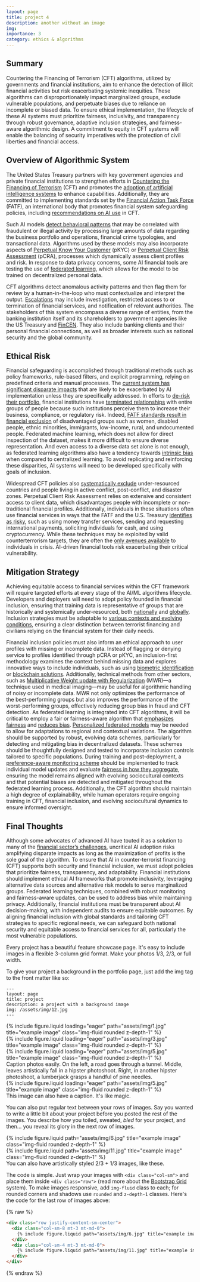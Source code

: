 ```yaml
---
layout: page
title: project 4
description: another without an image
img:
importance: 3
category: ethics & algorithms
---
```


## Summary
Countering the Financing of Terrorism (CFT) algorithms, utilized by governments and financial institutions, aim to enhance the detection of illicit financial activities but risk exacerbating systemic inequities. These algorithms can disproportionately impact marginalized groups, exclude vulnerable populations, and perpetuate biases due to reliance on incomplete or biased data. To ensure ethical implementation, the lifecycle of these AI systems must prioritize fairness, inclusivity, and transparency through robust governance, adaptive inclusion strategies, and fairness-aware algorithmic design. A commitment to equity in CFT systems will enable the balancing of security imperatives with the protection of civil liberties and financial access.

## Overview of Algorithmic System 
The United States Treasury partners with key government agencies and private financial institutions to strengthen efforts in [Countering the Financing of Terrorism](https://home.treasury.gov/about/offices/terrorism-and-financial-intelligence/office-of-terrorist-financing-and-financial-crimes) (CFT) and promotes the [adoption of artificial intelligence systems](https://home.treasury.gov/system/files/136/Artificial-Intelligence-in-Financial-Services.pdf) to enhance capabilities. Additionally, they are committed to implementing standards set by the [Financial Action Task Force](https://home.treasury.gov/policy-issues/terrorism-and-illicit-finance/financial-action-task-force) (FATF), an international body that promotes financial system safeguarding policies, including [recommendations on AI use](https://www.fatf-gafi.org/en/publications/Digitaltransformation/Digital-transformation.html) in CFT. 
 
Such AI models [detect behavioral patterns](https://www2.deloitte.com/content/dam/Deloitte/jp/Documents/financial-services/bk/en-the-case-for-artificial-intelligence-in-combating-money-laundering-and-terrorist-financing.pdf) that may be correlated with fraudulent or illegal activity by processing large amounts of data regarding the business portfolio and operations, financial crime typologies, and transactional data. Algorithms used by these models may also incorporate aspects of [Perpetual Know Your Customer](https://www.acams.org/en/best-practice-guide-the-path-to-perpetual-kyc#benefits-783e4ff5) (pKYC) or [Perpetual Client Risk Assessment](https://fintech.global/2024/09/23/how-fincens-new-aml-cft-proposal-leverages-ai-for-better-compliance/) (pCRA), processes which dynamically assess client profiles and risk. In response to data privacy concerns, some AI financial tools are testing the use of [federated learning](https://developer.nvidia.com/blog/using-federated-learning-to-bridge-data-silos-in-financial-services/), which allows for the model to be trained on decentralized personal data. 

CFT algorithms detect anomalous activity patterns and then flag them for review by a human-in-the-loop who must contextualize and interpret the output. [Escalations](https://www2.deloitte.com/content/dam/Deloitte/jp/Documents/financial-services/bk/en-the-case-for-artificial-intelligence-in-combating-money-laundering-and-terrorist-financing.pdf) may include investigation, restricted access to or termination of financial services, and notification of relevant authorities. 
The stakeholders of this system encompass a diverse range of entities, from the banking institution itself and its shareholders to government agencies like the US Treasury and [FinCEN](https://www.federalregister.gov/documents/2024/07/03/2024-14414/anti-money-laundering-and-countering-the-financing-of-terrorism-programs). They also include banking clients and their personal financial connections, as well as broader interests such as national security and the global community.

## Ethical Risk
Financial safeguarding is accomplished through traditional methods such as policy frameworks, rule-based filters, and explicit programming, relying on predefined criteria and manual processes. The [current system has significant disparate impacts](https://charityandsecurity.org/system/files/Center%20for%20Global%20Devel%20Unintended%20Consequences%20Nov%202015.pdf) that are likely to be exacerbated by AI implementation unless they are specifically addressed. In efforts to [de-risk their portfolio](https://globalcenter.org/resource/understanding-bank-de-risking-and-its-effects-on-financial-inclusion/), financial institutions have [terminated relationships](https://www.nytimes.com/2023/04/08/your-money/bank-account-suspicious-activity.html) with entire groups of people because such institutions perceive them to increase their business, compliance, or regulatory risk. Indeed, [FATF standards result in financial exclusion](https://www.sciencedirect.com/science/article/pii/S2949791423000404) of disadvantaged groups such as women, disabled people, ethnic minorities, immigrants, low-income, rural, and undocumented people. Federated machine learning, which does not allow for direct inspection of the dataset, makes it more difficult to ensure diverse representation. And even access to a diverse data set alone is not enough, as federated learning algorithms also have a tendency towards [intrinsic bias](https://openreview.net/forum?id=V7CYzdruWdm) when compared to centralized learning. To avoid replicating and reinforcing these disparities, AI systems will need to be developed specifically with goals of inclusion. 

Widespread CFT policies also [systematically exclude](https://international-review.icrc.org/articles/whose-risk-bank-de-risking-and-politics-of-interpretation-and-vulnerability-in-the-mena-916) under-resourced countries and people living in active conflict, post-conflict, and disaster zones. Perpetual Client Risk Assessment relies on extensive and consistent access to client data, which disadvantages people with incomplete or non-traditional financial profiles. Additionally, individuals in these situations often use financial services in ways that the FATF and the U.S. Treasury [identifies as risky](https://home.treasury.gov/news/press-releases/jy2080), such as using money transfer services, sending and requesting international payments, soliciting individuals for cash, and using cryptocurrency. While these techniques may be exploited by valid counterterrorism targets, they are often the [only avenues available](https://charityandsecurity.org/system/files/Center%20for%20Global%20Devel%20Unintended%20Consequences%20Nov%202015.pdf) to individuals in crisis. AI-driven financial tools risk exacerbating their critical vulnerability.  

## Mitigation Strategy
Achieving equitable access to financial services within the CFT framework will require targeted efforts at every stage of the AI/ML algorithms lifecycle. Developers and deployers will need to adopt policy founded in financial inclusion, ensuring that training data is representative of groups that are historically and systemically under-resourced, both [nationally](https://home.treasury.gov/news/press-releases/jy2692) and [globally](https://www.fatf-gafi.org/en/topics/financial-inclusion.html). Inclusion strategies must be adaptable to [various contexts and evolving conditions](https://documents1.worldbank.org/curated/en/780821468333561612/pdf/909540BRI0Box300Inclusion0Sept02014.pdf), ensuring a clear distinction between terrorist financing and civilians relying on the financial system for their daily needs. 

Financial inclusion policies must also inform an ethical approach to user profiles with missing or incomplete data. Instead of flagging or denying service to profiles identified through pCRA or pKYC, an inclusion-first methodology examines the context behind missing data and explores innovative ways to include individuals, such as using [biometric identification](https://www.biometricupdate.com/202412/india-transforming-public-finance-with-digital-identity-and-biometrics) or [blockchain solutions](https://mintblue.com/blockchain-for-financial-inclusion/). Additionally, technical methods from other sectors, such as [Multiplicative Weight update with Regularization](https://arxiv.org/html/2309.07085v2) (MWR)—a technique used in medical imaging—may be useful for algorithmic handling of noisy or incomplete data. MWR not only optimizes the performance of the best-performing groups but also improves the performance of the worst-performing groups, effectively reducing group bias in fraud and CFT detection.
As federated learning is integrated into CFT algorithms, it will be critical to employ a fair or fairness-aware algorithm that [emphasizes fairness](https://www.mdpi.com/2079-9292/13/23/4664#) and [reduces bias](https://dl.acm.org/doi/10.1145/3631455). [Personalized federated models](https://www.sciencedirect.com/science/article/abs/pii/S0957417423033766) may be needed to allow for adaptations to regional and contextual variations. The algorithm should be supported by robust, evolving data schemes, particularly for detecting and mitigating bias in decentralized datasets. These schemes should be thoughtfully designed and tested to incorporate inclusion controls tailored to specific populations. During training and post-deployment, a [preference-aware monitoring scheme](https://arxiv.org/pdf/2404.08973) should be implemented to track individual model updates and evaluate [fairness in how they aggregate](https://arxiv.org/pdf/2405.16585), ensuring the model remains aligned with evolving sociocultural contexts and that potential biases are detected and mitigated throughout the federated learning process. Additionally, the CFT algorithm should maintain a high degree of explainability, while human operators require ongoing training in CFT, financial inclusion, and evolving sociocultural dynamics to ensure informed oversight.

## Final Thoughts
Although some advocates of advanced AI have touted it as a solution to many of the [financial sector’s challenges](https://internationalbanker.com/finance/is-ai-the-cornerstone-for-financial-inclusion/), uncritical AI adoption risks amplifying disparate impacts as long as the maximization of profits is the sole goal of the algorithm. To ensure that AI in counter-terrorist financing (CFT) supports both security and financial inclusion, we must adopt policies that prioritize fairness, transparency, and adaptability. Financial institutions should implement ethical AI frameworks that promote inclusivity, leveraging alternative data sources and alternative risk models to serve marginalized groups. Federated learning techniques, combined with robust monitoring and fairness-aware updates, can be used to address bias while maintaining privacy. Additionally, financial institutions must be transparent about AI decision-making, with independent audits to ensure equitable outcomes. By aligning financial inclusion with global standards and tailoring CFT strategies to specific regional needs, we can safeguard both national security and equitable access to financial services for all, particularly the most vulnerable populations.

Every project has a beautiful feature showcase page.
It's easy to include images in a flexible 3-column grid format.
Make your photos 1/3, 2/3, or full width.

To give your project a background in the portfolio page, just add the img tag to the front matter like so:

    ---
    layout: page
    title: project
    description: a project with a background image
    img: /assets/img/12.jpg
    ---

<div class="row">
    <div class="col-sm mt-3 mt-md-0">
        {% include figure.liquid loading="eager" path="assets/img/1.jpg" title="example image" class="img-fluid rounded z-depth-1" %}
    </div>
    <div class="col-sm mt-3 mt-md-0">
        {% include figure.liquid loading="eager" path="assets/img/3.jpg" title="example image" class="img-fluid rounded z-depth-1" %}
    </div>
    <div class="col-sm mt-3 mt-md-0">
        {% include figure.liquid loading="eager" path="assets/img/5.jpg" title="example image" class="img-fluid rounded z-depth-1" %}
    </div>
</div>
<div class="caption">
    Caption photos easily. On the left, a road goes through a tunnel. Middle, leaves artistically fall in a hipster photoshoot. Right, in another hipster photoshoot, a lumberjack grasps a handful of pine needles.
</div>
<div class="row">
    <div class="col-sm mt-3 mt-md-0">
        {% include figure.liquid loading="eager" path="assets/img/5.jpg" title="example image" class="img-fluid rounded z-depth-1" %}
    </div>
</div>
<div class="caption">
    This image can also have a caption. It's like magic.
</div>

You can also put regular text between your rows of images.
Say you wanted to write a little bit about your project before you posted the rest of the images.
You describe how you toiled, sweated, _bled_ for your project, and then... you reveal its glory in the next row of images.

<div class="row justify-content-sm-center">
    <div class="col-sm-8 mt-3 mt-md-0">
        {% include figure.liquid path="assets/img/6.jpg" title="example image" class="img-fluid rounded z-depth-1" %}
    </div>
    <div class="col-sm-4 mt-3 mt-md-0">
        {% include figure.liquid path="assets/img/11.jpg" title="example image" class="img-fluid rounded z-depth-1" %}
    </div>
</div>
<div class="caption">
    You can also have artistically styled 2/3 + 1/3 images, like these.
</div>

The code is simple.
Just wrap your images with `<div class="col-sm">` and place them inside `<div class="row">` (read more about the <a href="https://getbootstrap.com/docs/4.4/layout/grid/">Bootstrap Grid</a> system).
To make images responsive, add `img-fluid` class to each; for rounded corners and shadows use `rounded` and `z-depth-1` classes.
Here's the code for the last row of images above:

{% raw %}

```html
<div class="row justify-content-sm-center">
  <div class="col-sm-8 mt-3 mt-md-0">
    {% include figure.liquid path="assets/img/6.jpg" title="example image" class="img-fluid rounded z-depth-1" %}
  </div>
  <div class="col-sm-4 mt-3 mt-md-0">
    {% include figure.liquid path="assets/img/11.jpg" title="example image" class="img-fluid rounded z-depth-1" %}
  </div>
</div>
```

{% endraw %}
